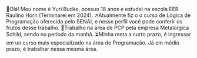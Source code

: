 👤Olá! Meu nome é Yuri Budke, possuo 18 anos e estudei na escola EEB Raulino Horn (Terminarei em 2024).
↗️Atualmente fiz o o curso de Lógica de Programação oferecida pelo SENAI, e nesse perfil você pode conferir os frutos desse trabalho.
💪Trabalho na área de PCP pela empresa Metalúrgica Schild, sendo no período da manhã.
⏳Minha meta a curto prazo, é ingressar em un curso mais especializado na área de Programação. Já em médio prazo, é trabalhar nessa mesma área.
